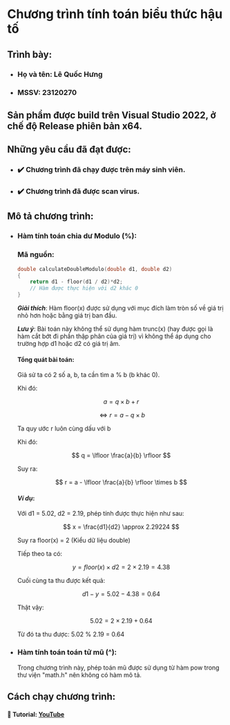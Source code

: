 # Chương trình tính toán biểu thức hậu tố

## Trình bày: 

- ### Họ và tên: Lê Quốc Hưng
- ### MSSV: 23120270

## Sản phẩm được build trên Visual Studio 2022, ở chế độ Release phiên bản x64.

## Những yêu cầu đã đạt được:

- ### ✔️ Chương trình đã chạy được trên máy sinh viên.
- ### ✔️ Chương trình đã được scan virus.

## Mô tả chương trình:
- ### Hàm tính toán chia dư Modulo (%):
     ### Mã nguồn:

    ```cpp
    double calculateDoubleModulo(double d1, double d2)
    {
        return d1 - floor(d1 / d2)*d2;
        // Hàm được thực hiện với d2 khác 0
    }
    ```
    ___Giải thích___: Hàm floor(x) được sử dụng với mục đích làm tròn số về giá trị nhỏ hơn hoặc bằng giá trị ban đầu.

    ___Lưu ý___: Bài toán này không thể sử dụng hàm trunc(x) (hay được gọi là hàm cắt bớt đi phần thập phân của giá trị) vì không thể áp dụng cho trường hợp d1 hoặc d2 có giá trị âm.

    #### Tổng quát bài toán:

    Giả sử ta có 2 số a, b, ta cần tìm a % b (b khác 0).

    Khi đó:

    $$ a = q \times b + r $$

    $$ \iff r = a - q \times b $$

    Ta quy ước r luôn cùng dấu với b

    Khi đó:

    $$ q = \lfloor \frac{a}{b} \rfloor $$

    Suy ra:
  
    $$ r = a - \lfloor \frac{a}{b} \rfloor \times b $$

    #### ___Ví dụ___:

    Với d1 = 5.02, d2 = 2.19, phép tính được thực hiện như sau:

    $$ x = \frac{d1}{d2} \approx 2.29224 $$

    Suy ra floor(x) = 2 (Kiểu dữ liệu double)
    
    Tiếp theo ta có: 
    
    $$ y = floor(x) \times d2 = 2 \times 2.19 = 4.38 $$

    Cuối cùng ta thu được kết quả:
    
    $$ d1 - y = 5.02 - 4.38 = 0.64 $$

    Thật vậy:
    
    $$ 5.02 = 2 \times 2.19 + 0.64 $$

    Từ đó ta thu được: 5.02 % 2.19 = 0.64

- ### Hàm tính toán toán tử mũ (^):
    Trong chương trình này, phép toán mũ được sử dụng từ hàm pow trong thư viện "math.h" nên không có hàm mô tả.

## Cách chạy chương trình:

#### 🔗 Tutorial: [YouTube](https://youtu.be/eCj_hMTnydY)
